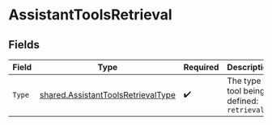 # AssistantToolsRetrieval


## Fields

| Field                                                                                    | Type                                                                                     | Required                                                                                 | Description                                                                              |
| ---------------------------------------------------------------------------------------- | ---------------------------------------------------------------------------------------- | ---------------------------------------------------------------------------------------- | ---------------------------------------------------------------------------------------- |
| `Type`                                                                                   | [shared.AssistantToolsRetrievalType](../../models/shared/assistanttoolsretrievaltype.md) | :heavy_check_mark:                                                                       | The type of tool being defined: `retrieval`                                              |
